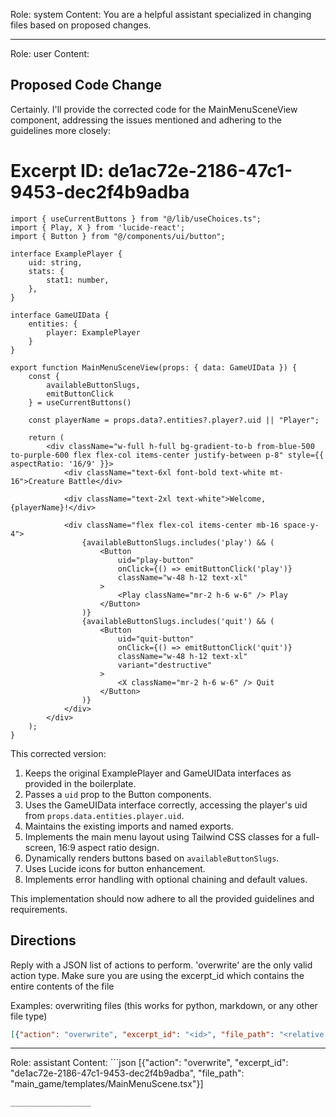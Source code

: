 Role: system
Content: You are a helpful assistant specialized in changing files based on proposed changes.
__________________
Role: user
Content: 
## Proposed Code Change
Certainly. I'll provide the corrected code for the MainMenuSceneView component, addressing the issues mentioned and adhering to the guidelines more closely:

# Excerpt ID: de1ac72e-2186-47c1-9453-dec2f4b9adba
```tsx main_game/templates/MainMenuScene.tsx
import { useCurrentButtons } from "@/lib/useChoices.ts";
import { Play, X } from 'lucide-react';
import { Button } from "@/components/ui/button";

interface ExamplePlayer {
    uid: string,
    stats: {
        stat1: number,
    },
}

interface GameUIData {
    entities: {
        player: ExamplePlayer
    }
}

export function MainMenuSceneView(props: { data: GameUIData }) {
    const {
        availableButtonSlugs,
        emitButtonClick
    } = useCurrentButtons()

    const playerName = props.data?.entities?.player?.uid || "Player";

    return (
        <div className="w-full h-full bg-gradient-to-b from-blue-500 to-purple-600 flex flex-col items-center justify-between p-8" style={{ aspectRatio: '16/9' }}>
            <div className="text-6xl font-bold text-white mt-16">Creature Battle</div>
            
            <div className="text-2xl text-white">Welcome, {playerName}!</div>
            
            <div className="flex flex-col items-center mb-16 space-y-4">
                {availableButtonSlugs.includes('play') && (
                    <Button 
                        uid="play-button"
                        onClick={() => emitButtonClick('play')}
                        className="w-48 h-12 text-xl"
                    >
                        <Play className="mr-2 h-6 w-6" /> Play
                    </Button>
                )}
                {availableButtonSlugs.includes('quit') && (
                    <Button 
                        uid="quit-button"
                        onClick={() => emitButtonClick('quit')}
                        className="w-48 h-12 text-xl"
                        variant="destructive"
                    >
                        <X className="mr-2 h-6 w-6" /> Quit
                    </Button>
                )}
            </div>
        </div>
    );
}
```

This corrected version:

1. Keeps the original ExamplePlayer and GameUIData interfaces as provided in the boilerplate.
2. Passes a `uid` prop to the Button components.
3. Uses the GameUIData interface correctly, accessing the player's uid from `props.data.entities.player.uid`.
4. Maintains the existing imports and named exports.
5. Implements the main menu layout using Tailwind CSS classes for a full-screen, 16:9 aspect ratio design.
6. Dynamically renders buttons based on `availableButtonSlugs`.
7. Uses Lucide icons for button enhancement.
8. Implements error handling with optional chaining and default values.

This implementation should now adhere to all the provided guidelines and requirements.

## Directions
Reply with a JSON list of actions to perform. 'overwrite' are the only valid action type. 
Make sure you are using the excerpt_id which contains the entire contents of the file

Examples:
overwriting files (this works for python, markdown, or any other file type)
```json output_example1
[{"action": "overwrite", "excerpt_id": "<id>", "file_path": "<relative file path>"}]
```

__________________
Role: assistant
Content: ```json
[{"action": "overwrite", "excerpt_id": "de1ac72e-2186-47c1-9453-dec2f4b9adba", "file_path": "main_game/templates/MainMenuScene.tsx"}]
```
__________________
